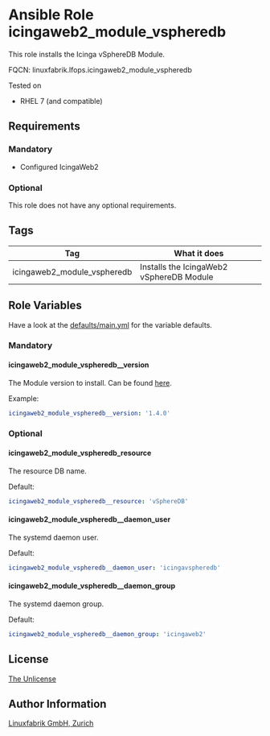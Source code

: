 # Ansible Role icingaweb2_module_vspheredb

This role installs the Icinga vSphereDB Module.

FQCN: linuxfabrik.lfops.icingaweb2_module_vspheredb

Tested on

* RHEL 7 (and compatible)


## Requirements

### Mandatory

* Configured IcingaWeb2


### Optional

This role does not have any optional requirements.


## Tags

| Tag                         | What it does                              |
| ---                         | ------------                              |
| icingaweb2_module_vspheredb | Installs the IcingaWeb2 vSphereDB Module  |


## Role Variables

Have a look at the [defaults/main.yml](https://github.com/Linuxfabrik/lfops/blob/main/roles/icingaweb2_module_vspheredb/defaults/main.yml) for the variable defaults.


### Mandatory

#### icingaweb2_module_vspheredb__version

The Module version to install. Can be found [here](https://github.com/Icinga/icingaweb2-module-vspheredb/releases).

Example:
```yaml
icingaweb2_module_vspheredb__version: '1.4.0'
```


### Optional

#### icingaweb2_module_vspheredb_resource

The resource DB name.

Default:
```yaml
icingaweb2_module_vspheredb__resource: 'vSphereDB'
```


#### icingaweb2_module_vspheredb__daemon_user

The systemd daemon user.

Default:
```yaml
icingaweb2_module_vspheredb__daemon_user: 'icingavspheredb'
```


#### icingaweb2_module_vspheredb__daemon_group

The systemd daemon group.

Default:
```yaml
icingaweb2_module_vspheredb__daemon_group: 'icingaweb2'
```


## License

[The Unlicense](https://unlicense.org/)


## Author Information

[Linuxfabrik GmbH, Zurich](https://www.linuxfabrik.ch)
